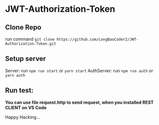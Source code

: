 # JWT-Authorization-Token
## Clone Repo
run command `git clone https://github.com/LongBaoCoder2/JWT-Authorization-Token.git`

## Setup server
Server: run `npm run start` or `yarn start`
AuthServer: run `npm run auth` or `yarn auth`

## Run test:

**You can use file request.http to send request, when you installed REST CLIENT on VS Code**

Happy Hacking...

